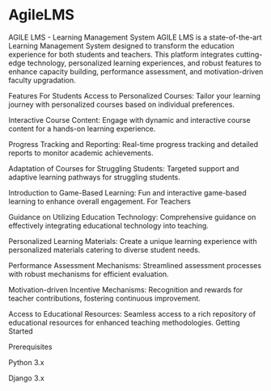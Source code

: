 # AgileLMS
AGILE LMS - Learning Management System
AGILE LMS is a state-of-the-art Learning Management System designed to transform the education experience for both students and teachers. This platform integrates cutting-edge technology, personalized learning experiences, and robust features to enhance capacity building, performance assessment, and motivation-driven faculty upgradation.

Features
For Students
Access to Personalized Courses:
Tailor your learning journey with personalized courses based on individual preferences.

Interactive Course Content:
Engage with dynamic and interactive course content for a hands-on learning experience.

Progress Tracking and Reporting:
Real-time progress tracking and detailed reports to monitor academic achievements.

Adaptation of Courses for Struggling Students:
Targeted support and adaptive learning pathways for struggling students.

Introduction to Game-Based Learning:
Fun and interactive game-based learning to enhance overall engagement.
For Teachers

Guidance on Utilizing Education Technology:
Comprehensive guidance on effectively integrating educational technology into teaching.

Personalized Learning Materials:
Create a unique learning experience with personalized materials catering to diverse student needs.

Performance Assessment Mechanisms:
Streamlined assessment processes with robust mechanisms for efficient evaluation.

Motivation-driven Incentive Mechanisms:
Recognition and rewards for teacher contributions, fostering continuous improvement.

Access to Educational Resources:
Seamless access to a rich repository of educational resources for enhanced teaching methodologies.
Getting Started

Prerequisites

Python 3.x

Django 3.x
